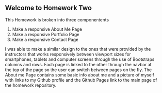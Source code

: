## Welcome to Homework Two
This Homework is broken into three componentents
1. Make a responsive About Me Page
2. Make a responsive Portfolio Page
3. Make a responsive Contact Page

I was able to make a similar design to the ones that were provided by the instructors that works responsively between viewport sizes for smartphones, tablets and computer screens through the use of Bootstraps columns and rows. 
Each page is linked to the other through the navbar at the top of the page so the user can switch between pages on the fly. The About me Page contains some basic info about me and a picture of myself with links to my Github profile and the Github Pages link to the main page of the homework repository.

